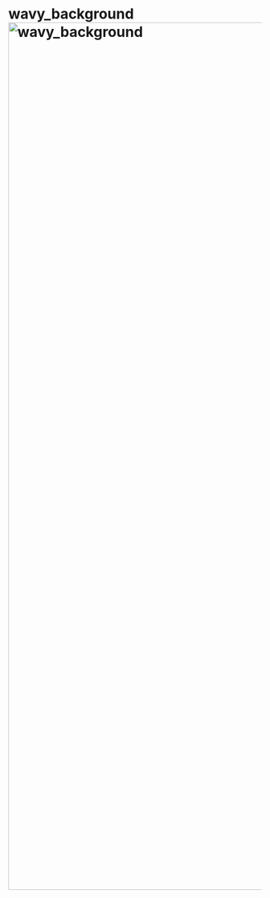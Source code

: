 # wavy_background<img width="1728" alt="wavy_background" src="https://github.com/elenabales/wavy_background/assets/34879137/8c225b2e-84d7-4888-bfbc-9bee9abc7843">
